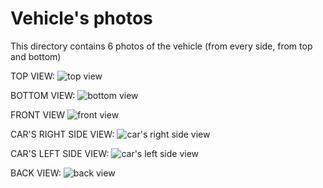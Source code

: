Vehicle's photos
====

This directory contains 6 photos of the vehicle (from every side, from top and bottom)

TOP VIEW:
![top view](https://github.com/user-attachments/assets/12a38c7f-b8f1-486c-b769-732ec6d98f68)

BOTTOM VIEW:
![bottom view](https://github.com/user-attachments/assets/cd8647aa-4343-41e3-ad3f-234f1d7cd2bb)

FRONT VIEW
![front view](https://github.com/user-attachments/assets/ecfae97f-a06a-4f89-a468-ddb81ffb3c51)

CAR'S RIGHT SIDE VIEW:
![car's right side view](https://github.com/user-attachments/assets/ff4794f0-747f-4dba-97f3-140c1adbb45e)

CAR'S LEFT SIDE VIEW:
![car's left side view](https://github.com/user-attachments/assets/1065322f-840e-42bc-8135-62293f975c5f)

BACK VIEW:
![back view](https://github.com/user-attachments/assets/f875a46e-fe7d-4391-abb2-7ea083939ed0)

